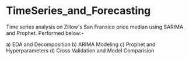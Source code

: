 # TimeSeries_and_Forecasting
Time series analysis on Zillow's San Fransico price median using SARIMA and Prophet. Performed below:-

a) EDA and Decomposition 
b) ARIMA Modeling 
c) Prophet and Hyperparameters
d) Cross Validation and Model Comparision
